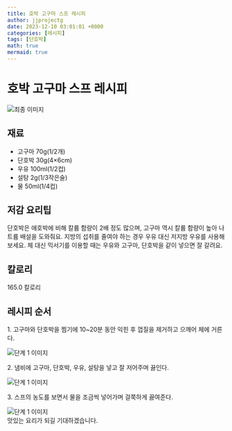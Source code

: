 ```yaml
---
title: 호박 고구마 스프 레시피
author: jjprojectg
date: 2023-12-10 03:01:01 +0000
categories: [레시피]
tags: [단호박]
math: true
mermaid: true
---
```

<meta name="og:type" content="website"/>
<meta charset="UTF-8"/>
<div class="header">
  <h1>호박 고구마 스프 레시피</h1>
</div>

<div class="container my-4">
  <div class="row">
    <div class="col-12 col-md-6">
      <div class="recipe-image">
        <img src="http://www.foodsafetykorea.go.kr/uploadimg/cook/10_00040_2.png" class="step-image" alt="최종 이미지"/>
      </div>
    </div>
    <div class="col-12 col-md-6">
      <div class="ingredients">
        <h2>재료</h2>
        <ul class="card">
          <li> 고구마 70g(1/2개) </li>
          <li>  단호박 30g(4×6cm) </li>
          <li>  우유 100ml(1/2컵) </li>
          <li>  설탕 2g(1/3작은술) </li>
          <li>  물 50ml(1/4컵) </li>
</ul>
      </div>
    </div>
    <div class="col-12 col-md-6">
      <div class="ingredients">
        <h2>저감 요리팁</h2>
        <div class="card"> 
          <p>
            단호박은 애호박에 비해 칼륨 함량이 2배 정도 많으며, 고구마 역시 칼륨 함량이 높아 나트륨 배설을 도와줘요.
지방의 섭취를 줄여야 하는 경우 우유 대신 저지방 우유를 사용해 보세요. 체 대신 믹서기를 이용할 때는 우유와 고구마, 단호박을 같이 넣으면 잘 갈려요.
          </p>
        </div>
      </div>
      <div class="ingredients">
        <h2>칼로리</h2>
        <div class="card"> 
          <p>
            165.0 칼로리
          </p>
        </div>
      </div>
    </div>
  </div>

  <h2 class="my-4">레시피 순서</h2>
  <div class="card recipe-card">
    <div class="card-body recipe-step">
      <p class="card-text step-description">1. 고구마와 단호박을 찜기에 10~20분 동안 익힌 후 껍질을 제거하고 으깨어 체에 거른
다.</p>
      <img src="http://www.foodsafetykorea.go.kr/uploadimg/cook/20_00040_2.png" alt="단계 1 이미지" class="step-image"/>
    </div>
  </div>
  <div class="card recipe-card">
    <div class="card-body recipe-step">
      <p class="card-text step-description">2. 냄비에 고구마, 단호박, 우유, 설탕을 넣고 잘 저어주며 끓인다.</p>
      <img src="http://www.foodsafetykorea.go.kr/uploadimg/cook/20_00040_3.png" alt="단계 1 이미지" class="step-image"/>
    </div>
  </div>
  <div class="card recipe-card">
    <div class="card-body recipe-step">
      <p class="card-text step-description">3. 스프의 농도를 보면서 물을 조금씩 넣어가며 걸쭉하게 끓여준다.</p>
      <img src="http://www.foodsafetykorea.go.kr/uploadimg/cook/20_00040_4.png" alt="단계 1 이미지" class="step-image"/>
    </div>
  </div>

</div>
맛있는 요리가 되길 기대하겠습니다.
